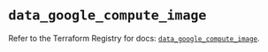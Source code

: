 # `data_google_compute_image`

Refer to the Terraform Registry for docs: [`data_google_compute_image`](https://registry.terraform.io/providers/hashicorp/google/6.36.1/docs/data-sources/compute_image).
